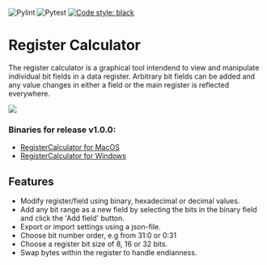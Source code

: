 ![Pylint](https://github.com/fornstedt/registercalculator/actions/workflows/pylint.yml/badge.svg)
![Pytest](https://github.com/fornstedt/registercalculator/actions/workflows/pytest.yml/badge.svg)
[![Code style: black](https://img.shields.io/badge/code%20style-black-000000.svg)](https://github.com/psf/black)

# Register Calculator

The register calculator is a graphical tool intendend to view and manipulate individual bit fields in a data register. Arbitrary bit fields can be added and any value changes in either a field or the main register is reflected everywhere.

![](https://fornstedt.eu/images/github/registercalculator.png)

### Binaries for release v1.0.0:
* [RegisterCalculator for MacOS](https://github.com/fornstedt/registercalculator/releases/download/v1.0.0/RegisterCalculator_MacOS.zip)
* [RegisterCalculator for Windows](https://github.com/fornstedt/registercalculator/releases/download/v1.0.0/RegisterCalculator_Windows.zip)

## Features

* Modify register/field using binary, hexadecimal or decimal values.
* Add any bit range as a new field by selecting the bits in the binary field and click the 'Add field' button.
* Export or import settings using a json-file.
* Choose bit number order, e.g from 31:0 or 0:31
* Choose a register bit size of 8, 16 or 32 bits.
* Swap bytes within the register to handle endianness.
